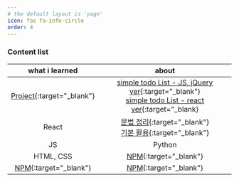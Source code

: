 ```yaml
---
# the default layout is 'page'
icon: fas fa-info-circle
order: 4
---
```


### Content list

|                                             what i learned                                             |                                                                                                                                                about                                                                                                                                                 |
| :----------------------------------------------------------------------------------------------------: | :--------------------------------------------------------------------------------------------------------------------------------------------------------------------------------------------------------------------------------------------------------------------------------------------------: |
| [Project](https://github.com/leekh8/leekh8.github.io/tree/main/assets/lib/project/){:target="\_blank"} | [simple todo List - JS, jQuery ver](https://github.com/leekh8/leekh8.github.io/tree/main/assets/lib/project/JS/jQuery/todoList){:target="\_blank"} <br> [simple todo List - react ver](https://github.com/leekh8/leekh8.github.io/tree/main/assets/lib/project/React/todolist/src){:target="\_blank} |
|                                                 React                                                  |                 [문법 정리](https://github.com/leekh8/leekh8.github.io/blob/main/assets/lib/code/React/react-grammar.jsx){:target="\_blank"}<br>[기본 활용](https://github.com/leekh8/leekh8.github.io/blob/main/assets/lib/code/React/react-utilizing-basic.jsx){:target="\_blank"}                 |
|                                                   JS                                                   |                                                                                                                                                Python                                                                                                                                                |
|                                               HTML, CSS                                                |                                                                                                                           [NPM](https://www.npmjs.com/){:target="\_blank"}                                                                                                                           |
|                            [NPM](https://www.npmjs.com/){:target="\_blank"}                            |                                                                                                                           [NPM](https://www.npmjs.com/){:target="\_blank"}                                                                                                                           |
